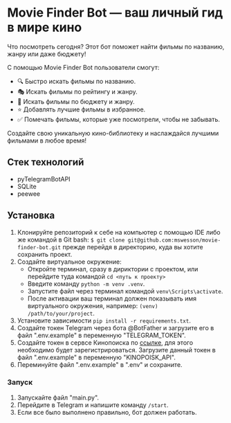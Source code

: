# Movie Finder Bot — ваш личный гид в мире кино

Что посмотреть сегодня? Этот бот поможет найти фильмы по названию, жанру или даже бюджету!

С помощью Movie Finder Bot пользователи смогут:
- 🔍 Быстро искать фильмы по названию.
- 🎭 Искать фильмы по рейтингу и жанру.
- 💸 Искать фильмы по бюджету и жанру.
- ⭐ Добавлять лучшие фильмы в избранное.
- ✅ Помечать фильмы, которые уже посмотрели, чтобы не забывать.

Создайте свою уникальную кино-библиотеку и наслаждайся лучшими фильмами в любое время!

## Стек технологий
- pyTelegramBotAPI
- SQLite
- peewee

## Установка
1. Клонируйте репозиторий к себе на компьютер с помощью IDE либо же командой в Git bash: `$ git clone git@github.com:mswesson/movie-finder-bot.git` прежде перейдя в директорию, куда вы хотите сохранить проект.
2. Создайте виртуальное окружение:
    - Откройте терминал, сразу в дириктории с проектом, или перейдите туда командой `cd <путь к проекту>`
    - Введите команду `python -m venv .venv`.
    - Запустите файл через терминал командой `venv\Scripts\activate`.
    - После активации ваш терминал должен показывать имя виртуального окружения, например: `(venv) /path/to/your/project`.
2. Установите зависимости `pip install -r requirements.txt`.
3. Создайте токен Telegram через бота @BotFather и загрузите его в файл ".env.example" в переменную "TELEGRAM_TOKEN".
4. Создайте токен в сервсе Кинопоиска по [ссылке](https://kinopoisk.dev/), для этого необходимо будет зарегистрироваться. Загрузите данный токен в файл ".env.example" в переменную "KINOPOISK_API".
5. Переминуйте файл ".env.example" в ".env" и сохраните.

### Запуск
1. Запускайте файл "main.py".
2. Перейдите в Telegram и напишите команду `/start`.
3. Если все было выполнено правильно, бот должен работать.
